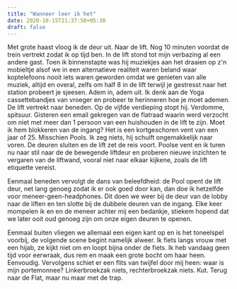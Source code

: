 ```yaml
---
title: "Wanneer leer ik het"
date: 2020-10-15T21:37:58+05:30
draft: false
---
```

Met grote haast vloog ik de deur uit. Naar de lift. Nog 10 minuten voordat de trein vertrekt zodat ik op tijd ben. In de lift stond tot mijn verbazing al een andere gast. Toen ik binnenstapte was hij muziekjes aan het draaien op z'n mobieltje alsof we in een alternatieve realiteit waren beland  waar koptelefoons nooit iets waren geworden omdat we genieten van alle muziek, altijd en overal, zelfs om half 8 in de lift terwijl je gestresst naar het station probeert je sjeesen. Adem in, adem uit. Ik denk aan de Yoga cassettebandjes van vroeger en probeer te herinneren hoe je moet ademen. De lift vertrekt naar beneden. Op de vijfde verdieping stopt hij. Verdomme, spitsuur. Gisteren een email gekregen van de flatraad waarin werd verzocht om niet met meer dan 1 persoon van een huishouden in de lift te zijn. Moet ik hem blokkeren van de ingang? Het is een kortgeschoren vent van een jaar of 25. Misschien Pools. Ik zeg niets, hij schuift ongemakkelijk naar voren. De deuren sluiten en de lift zet de reis voort. Poolse vent en ik turen nu naar stil naar de de bewegende liftdeur en proberen nieuwe inzichten te vergaren van de liftwand, vooral niet naar elkaar kijkene, zoals de lift etiquette vereist.

Eenmaal beneden vervolgt de dans van beleefdheid: de Pool opent de lift deur, net lang genoeg zodat ik er ook goed door kan, dan doe ik hetzelfde voor meneer-geen-headphones. Dit doen we weer bij de deur van de lobby naar de liften en ten slotte bij de dubbele deuren van de ingang. Elke keer mompelen ik en en de meneer achter mij een bedankje, stiekem hopend dat we later ooit oud genoeg zijn om onze eigen deuren te openen.

Eenmaal buiten vliegen we allemaal een eigen kant op en is het toneelspel voorbij, de volgende scene begint namelijk alweer. Ik fiets langs vrouw met een hijab, ze kijkt niet om en loopt bijna onder de fiets. Ik heb vandaag geen tijd voor eerwraak, dus rem en maak een grote bocht om haar heen. Eenvoudig. Vervolgens schiet er een flits van twijfel door mij heen: waar is mijn portemonnee? Linkerbroekzak niets, rechterbroekzak niets. Kut. Terug naar de Flat, maar nu maar met de trap.
